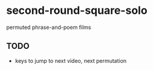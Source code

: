 # second-round-square-solo
permuted phrase-and-poem films


## TODO

* keys to jump to next video, next permutation
